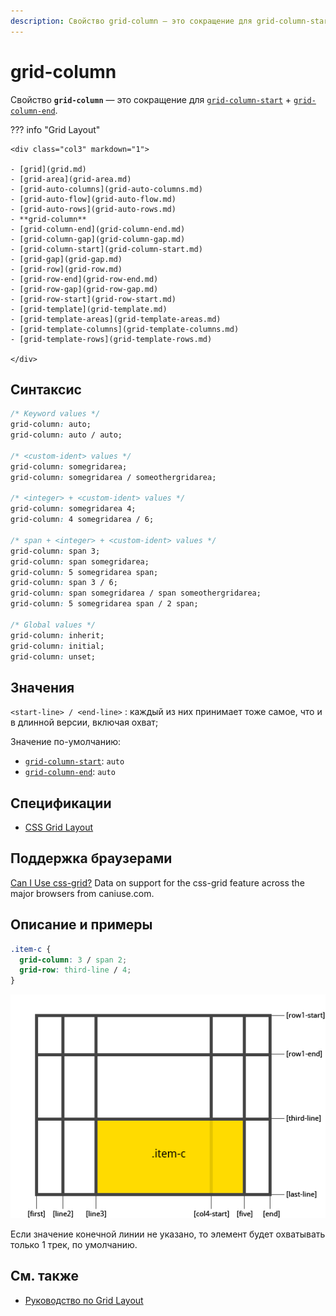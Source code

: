 ```yaml
---
description: Свойство grid-column — это сокращение для grid-column-start + grid-column-end
---
```


# grid-column

Свойство **`grid-column`** — это сокращение для [`grid-column-start`](grid-column-start.md) + [`grid-column-end`](grid-column-end.md).

??? info "Grid Layout"

    <div class="col3" markdown="1">

    - [grid](grid.md)
    - [grid-area](grid-area.md)
    - [grid-auto-columns](grid-auto-columns.md)
    - [grid-auto-flow](grid-auto-flow.md)
    - [grid-auto-rows](grid-auto-rows.md)
    - **grid-column**
    - [grid-column-end](grid-column-end.md)
    - [grid-column-gap](grid-column-gap.md)
    - [grid-column-start](grid-column-start.md)
    - [grid-gap](grid-gap.md)
    - [grid-row](grid-row.md)
    - [grid-row-end](grid-row-end.md)
    - [grid-row-gap](grid-row-gap.md)
    - [grid-row-start](grid-row-start.md)
    - [grid-template](grid-template.md)
    - [grid-template-areas](grid-template-areas.md)
    - [grid-template-columns](grid-template-columns.md)
    - [grid-template-rows](grid-template-rows.md)

    </div>

## Синтаксис

```css
/* Keyword values */
grid-column: auto;
grid-column: auto / auto;

/* <custom-ident> values */
grid-column: somegridarea;
grid-column: somegridarea / someothergridarea;

/* <integer> + <custom-ident> values */
grid-column: somegridarea 4;
grid-column: 4 somegridarea / 6;

/* span + <integer> + <custom-ident> values */
grid-column: span 3;
grid-column: span somegridarea;
grid-column: 5 somegridarea span;
grid-column: span 3 / 6;
grid-column: span somegridarea / span someothergridarea;
grid-column: 5 somegridarea span / 2 span;

/* Global values */
grid-column: inherit;
grid-column: initial;
grid-column: unset;
```

## Значения

`<start-line> / <end-line>`
: каждый из них принимает тоже самое, что и в длинной версии, включая охват;

Значение по-умолчанию:

- [`grid-column-start`](grid-column-start.md): `auto`
- [`grid-column-end`](grid-column-end.md): `auto`

## Спецификации

- [CSS Grid Layout](https://drafts.csswg.org/css-grid/#propdef-grid-column)

## Поддержка браузерами

<p class="ciu_embed" data-feature="css-grid" data-periods="future_1,current,past_1,past_2">
  <a href="http://caniuse.com/#feat=css-grid">Can I Use css-grid?</a> Data on support for the css-grid feature across the major browsers from caniuse.com.
</p>

## Описание и примеры

```css
.item-c {
  grid-column: 3 / span 2;
  grid-row: third-line / 4;
}
```

![CSS Grid Start End](grid-start-end-c.png)

Если значение конечной линии не указано, то элемент будет охватывать только 1 трек, по умолчанию.

## См. также

- [Руководство по Grid Layout](/grid/)
